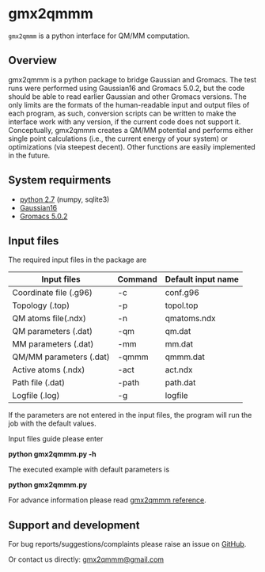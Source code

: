 gmx2qmmm
======
`gmx2qmmm` is a python interface for QM/MM computation.

## Overview

gmx2qmmm is a python package to bridge Gaussian and Gromacs. The test runs were performed using Gaussian16 and Gromacs 5.0.2, but the code should be able to read earlier Gaussian and other Gromacs versions. The only limits are the formats of the human-readable input and output files of each program, as such, conversion scripts can be written to make the interface work with any version, if the current code does not support it.
Conceptually, gmx2qmmm creates a QM/MM potential and performs either single point calculations (i.e., the current energy of your system) or optimizations (via steepest decent). Other functions are easily implemented in the future.

## System requirments
 - [python 2.7] (numpy, sqlite3)
 - [Gaussian16]
 - [Gromacs 5.0.2]
 
## Input files
The required input files in the package are

|Input files|Command|Default input name|
| ------ | ------ | ------ |
|Coordinate file (.g96)|-c|conf.g96|
|Topology (.top)|-p|topol.top|
|QM atoms file(.ndx)|-n|qmatoms.ndx|
|QM parameters (.dat)|-qm|qm.dat|
|MM parameters (.dat)|-mm|mm.dat|
|QM/MM parameters (.dat)|-qmmm|qmmm.dat|
|Active atoms (.ndx)|-act|act.ndx|
|Path file (.dat)|-path|path.dat|
|Logfile (.log)|-g|logfile|

If the parameters are not entered in the input files, the program will run the job with the default values.

Input files guide please enter

**python gmx2qmmm.py -h**

The executed example with default parameters is

**python gmx2qmmm.py**

For advance information please read [gmx2qmmm reference].
## Support and development
For bug reports/suggestions/complaints please raise an issue on [GitHub].

Or contact us directly: [gmx2qmmm@gmail.com]


[python 2.7]:<https://www.python.org/download/releases/2.7>
[Gaussian16]:<https://gaussian.com/gaussian16/>
[Gromacs 5.0.2]:<http://www.gromacs.org>
[GitHub]:<https://github.com/gmx2qmmm/gmx2qmmm_portable>
[gmx2qmmm@gmail.com]:<mailto:gmx2qmmm@gmail.com>
[gmx2qmmm reference]:<https://drive.google.com/file/d/1B6YNfCFRB4jqweVABamPQWlgziFlNIDK/view?usp=sharing>
